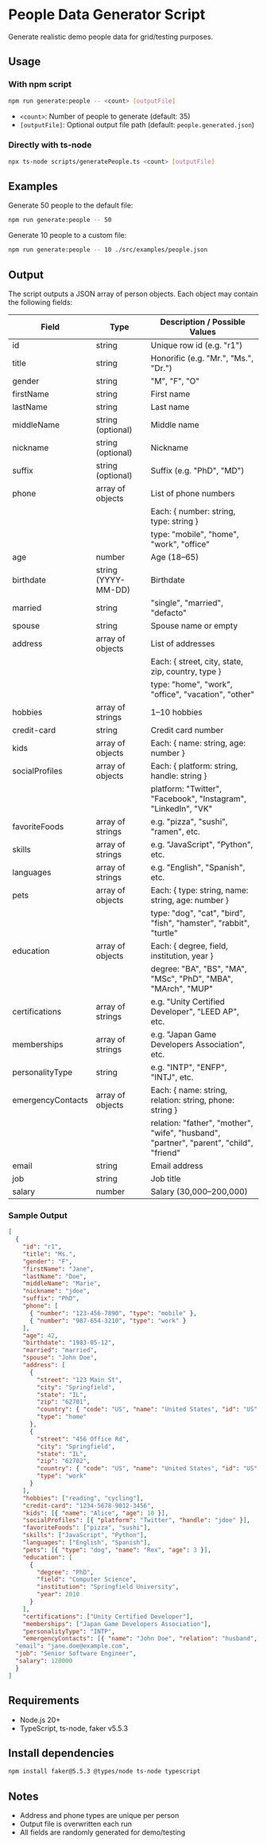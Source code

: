 # People Data Generator Script

Generate realistic demo people data for grid/testing purposes.

## Usage

### With npm script

```bash
npm run generate:people -- <count> [outputFile]
```

- `<count>`: Number of people to generate (default: 35)
- `[outputFile]`: Optional output file path (default: `people.generated.json`)

### Directly with ts-node

```bash
npx ts-node scripts/generatePeople.ts <count> [outputFile]
```

## Examples

Generate 50 people to the default file:

```bash
npm run generate:people -- 50
```

Generate 10 people to a custom file:

```bash
npm run generate:people -- 10 ./src/examples/people.json
```

## Output

The script outputs a JSON array of person objects. Each object may contain the following fields:

| Field             | Type                | Description / Possible Values                                                           |
| ----------------- | ------------------- | --------------------------------------------------------------------------------------- |
| id                | string              | Unique row id (e.g. "r1")                                                               |
| title             | string              | Honorific (e.g. "Mr.", "Ms.", "Dr.")                                                    |
| gender            | string              | "M", "F", "O"                                                                           |
| firstName         | string              | First name                                                                              |
| lastName          | string              | Last name                                                                               |
| middleName        | string (optional)   | Middle name                                                                             |
| nickname          | string (optional)   | Nickname                                                                                |
| suffix            | string (optional)   | Suffix (e.g. "PhD", "MD")                                                               |
| phone             | array of objects    | List of phone numbers                                                                   |
|                   |                     | Each: { number: string, type: string }                                                  |
|                   |                     | type: "mobile", "home", "work", "office"                                                |
| age               | number              | Age (18–65)                                                                             |
| birthdate         | string (YYYY-MM-DD) | Birthdate                                                                               |
| married           | string              | "single", "married", "defacto"                                                          |
| spouse            | string              | Spouse name or empty                                                                    |
| address           | array of objects    | List of addresses                                                                       |
|                   |                     | Each: { street, city, state, zip, country, type }                                       |
|                   |                     | type: "home", "work", "office", "vacation", "other"                                     |
| hobbies           | array of strings    | 1–10 hobbies                                                                            |
| credit-card       | string              | Credit card number                                                                      |
| kids              | array of objects    | Each: { name: string, age: number }                                                     |
| socialProfiles    | array of objects    | Each: { platform: string, handle: string }                                              |
|                   |                     | platform: "Twitter", "Facebook", "Instagram", "LinkedIn", "VK"                          |
| favoriteFoods     | array of strings    | e.g. "pizza", "sushi", "ramen", etc.                                                    |
| skills            | array of strings    | e.g. "JavaScript", "Python", etc.                                                       |
| languages         | array of strings    | e.g. "English", "Spanish", etc.                                                         |
| pets              | array of objects    | Each: { type: string, name: string, age: number }                                       |
|                   |                     | type: "dog", "cat", "bird", "fish", "hamster", "rabbit", "turtle"                       |
| education         | array of objects    | Each: { degree, field, institution, year }                                              |
|                   |                     | degree: "BA", "BS", "MA", "MSc", "PhD", "MBA", "MArch", "MUP"                           |
| certifications    | array of strings    | e.g. "Unity Certified Developer", "LEED AP", etc.                                       |
| memberships       | array of strings    | e.g. "Japan Game Developers Association", etc.                                          |
| personalityType   | string              | e.g. "INTP", "ENFP", "INTJ", etc.                                                       |
| emergencyContacts | array of objects    | Each: { name: string, relation: string, phone: string }                                 |
|                   |                     | relation: "father", "mother", "wife", "husband", "partner", "parent", "child", "friend" |
| email             | string              | Email address                                                                           |
| job               | string              | Job title                                                                               |
| salary            | number              | Salary (30,000–200,000)                                                                 |

### Sample Output

```json
[
  {
    "id": "r1",
    "title": "Ms.",
    "gender": "F",
    "firstName": "Jane",
    "lastName": "Doe",
    "middleName": "Marie",
    "nickname": "jdoe",
    "suffix": "PhD",
    "phone": [
      { "number": "123-456-7890", "type": "mobile" },
      { "number": "987-654-3210", "type": "work" }
    ],
    "age": 42,
    "birthdate": "1983-05-12",
    "married": "married",
    "spouse": "John Doe",
    "address": [
      {
        "street": "123 Main St",
        "city": "Springfield",
        "state": "IL",
        "zip": "62701",
        "country": { "code": "US", "name": "United States", "id": "US" },
        "type": "home"
      },
      {
        "street": "456 Office Rd",
        "city": "Springfield",
        "state": "IL",
        "zip": "62702",
        "country": { "code": "US", "name": "United States", "id": "US" },
        "type": "work"
      }
    ],
    "hobbies": ["reading", "cycling"],
    "credit-card": "1234-5678-9012-3456",
    "kids": [{ "name": "Alice", "age": 10 }],
    "socialProfiles": [{ "platform": "Twitter", "handle": "jdoe" }],
    "favoriteFoods": ["pizza", "sushi"],
    "skills": ["JavaScript", "Python"],
    "languages": ["English", "Spanish"],
    "pets": [{ "type": "dog", "name": "Rex", "age": 3 }],
    "education": [
      {
        "degree": "PhD",
        "field": "Computer Science",
        "institution": "Springfield University",
        "year": 2010
      }
    ],
    "certifications": ["Unity Certified Developer"],
    "memberships": ["Japan Game Developers Association"],
    "personalityType": "INTP",
    "emergencyContacts": [{ "name": "John Doe", "relation": "husband", "phone": "555-123-4567" }]
  "email": "jane.doe@example.com",
  "job": "Senior Software Engineer",
  "salary": 120000
  }
]
```

## Requirements

- Node.js 20+
- TypeScript, ts-node, faker v5.5.3

## Install dependencies

```bash
npm install faker@5.5.3 @types/node ts-node typescript
```

## Notes

- Address and phone types are unique per person
- Output file is overwritten each run
- All fields are randomly generated for demo/testing
